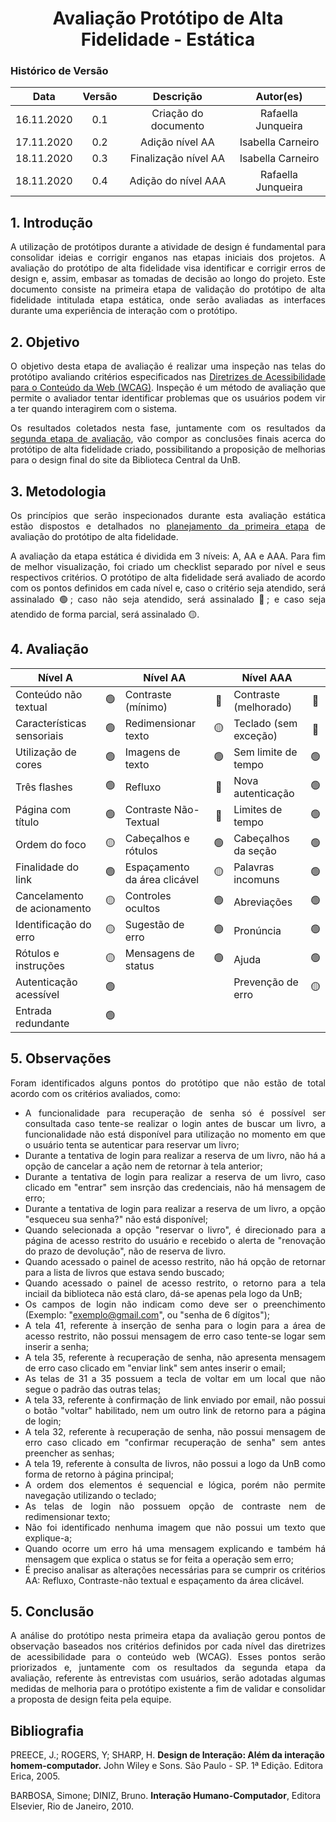 # <center>Avaliação Protótipo de Alta Fidelidade - Estática

### Histórico de Versão
| Data       | Versão | Descrição                       | Autor(es)          |
|:----------:|:------:|:-------------------------------:|:------------------:|
| 16.11.2020 | 0.1    | Criação do documento            | Rafaella Junqueira |
| 17.11.2020 | 0.2    | Adição nível AA                 | Isabella Carneiro  |
| 18.11.2020 | 0.3    | Finalização nível AA            | Isabella Carneiro  |
| 18.11.2020 | 0.4    | Adição do nível AAA             | Rafaella Junqueira |

<div align="justify">

## 1. Introdução
A utilização de protótipos durante a atividade de design é fundamental para consolidar ideias e corrigir enganos nas etapas iniciais dos projetos. A avaliação do protótipo de alta fidelidade visa identificar e corrigir erros de design e, assim, embasar as tomadas de decisão ao longo do projeto. Este documento consiste na primeira etapa de validação do protótipo de alta fidelidade intitulada etapa estática, onde serão avaliadas as interfaces durante uma experiência de interação com o protótipo.

## 2. Objetivo
O objetivo desta etapa de avaliação é realizar uma inspeção nas telas do protótipo avaliando critérios especificados nas [Diretrizes de Acessibilidade para o Conteúdo da Web (WCAG)](https://guia-wcag.com/). Inspeção é um método de avaliação que permite o avaliador tentar identificar problemas que os usuários podem vir a ter quando interagirem com o sistema. 

Os resultados coletados nesta fase, juntamente com os resultados da [segunda etapa de avaliação](), vão compor as conclusões finais acerca do protótipo de alta fidelidade criado, possibilitando a proposição de melhorias para o design final do site da Biblioteca Central da UnB. 

## 3. Metodologia
Os princípios que serão inspecionados durante esta avaliação estática estão dispostos e detalhados no [planejamento da primeira etapa](/pages/ponto_de_controle_6/plan_aval_prototipo_alta_fidelidade.md) de avaliação do protótipo de alta fidelidade. 

A avaliação da etapa estática é dividida em 3 níveis: A, AA e AAA. Para fim de melhor visualização, foi criado um checklist separado por nível e seus respectivos critérios. O protótipo de alta fidelidade será avaliado de acordo com os pontos definidos em cada nível e, caso o critério seja atendido, será assinalado 🟢; caso não seja atendido, será assinalado 🔴; e caso seja atendido de forma parcial, será assinalado 🟡.

## 4. Avaliação

| <center>Nível A             |   |<center> Nível AA              |   | <center>Nível AAA      |   |
|:----------------------------|:-:|:------------------------------|:-:|:-----------------------|:-:|
| Conteúdo não textual        | 🟢 | Contraste (mínimo)           | 🔴 | Contraste (melhorado) | 🔴 |
| Características sensoriais  | 🟢 | Redimensionar texto          | 🟡 | Teclado (sem exceção) | 🔴 |
| Utilização de cores         | 🟢 | Imagens de texto             | 🟢 | Sem limite de tempo   | 🟢 |
| Três flashes                | 🟢 | Refluxo                      | 🔴 | Nova autenticação     | 🟢 |
| Página com título           | 🟢 | Contraste Não-Textual        | 🔴 | Limites de tempo      | 🟢 |
| Ordem do foco               | 🟡 | Cabeçalhos e rótulos         | 🟢 | Cabeçalhos da seção   | 🟢 |
| Finalidade do link          | 🟢 | Espaçamento da área clicável | 🟡 | Palavras incomuns     | 🟢 |
| Cancelamento de acionamento | 🟡 | Controles ocultos            | 🟢 | Abreviações           | 🟢 |
| Identificação do erro       | 🟡 | Sugestão de erro             | 🟢 | Pronúncia             | 🟢 |
| Rótulos e instruções        | 🟡 | Mensagens de status          | 🟢 | Ajuda                 | 🟢 |
| Autenticação acessível      | 🟢 |                              |  | Prevenção de erro     | 🟡 |
| Entrada redundante          | 🟢 |                              |  |                       |  |

## 5. Observações
Foram identificados alguns pontos do protótipo que não estão de total acordo com os critérios avaliados, como:
* A funcionalidade para recuperação de senha só é possível ser consultada caso tente-se realizar o login antes de buscar um livro, a funcionalidade não está disponível para utilização no momento em que o usuário tenta se autenticar para reservar um livro; 
* Durante a tentativa de login para realizar a reserva de um livro, não há a opção de cancelar a ação nem de retornar à tela anterior;
* Durante a tentativa de login para realizar a reserva de um livro, caso clicado em "entrar" sem insrção das credenciais, não há mensagem de erro;
* Durante a tentativa de login para realizar a reserva de um livro, a opção "esqueceu sua senha?" não está disponível;
* Quando selecionada a opção "reservar o livro", é direcionado para a página de acesso restrito do usuário e recebido o alerta de "renovação do prazo de devolução", não de reserva de livro. 
* Quando acessado o painel de acesso restrito, não há opção de retornar para a lista de livros que estava sendo buscado;
* Quando acessado o painel de acesso restrito, o retorno para a tela inciail da biblioteca não está claro, dá-se apenas pela logo da UnB;
* Os campos de login não indicam como deve ser o preenchimento (Exemplo: "exemplo@gmail.com", ou "senha de 6 dígitos");
* A tela 41, referente à inserção de senha para o login para a área de acesso restrito, não possui mensagem de erro caso tente-se logar sem inserir a senha;
* A tela 35, referente à recuperação de senha, não apresenta mensagem de erro caso clicado em "enviar link" sem antes inserir o email;
* As telas de 31 a 35 possuem a tecla de voltar em um local que não segue o padrão das outras telas;
* A tela 33, referente à confirmação de link enviado por email, não possui o botão "voltar" habilitado, nem um outro link de retorno para a página de login;
* A tela 32, referente à recuperação de senha, não possui mensagem de erro caso clicado em "confirmar recuperação de senha" sem antes preencher as senhas;
* A tela 19, referente à consulta de livros, não possui a logo da UnB como forma de retorno à página principal; 
* A ordem dos elementos é sequencial e lógica, porém não permite navegação utilizando o teclado;
* As telas de login não possuem opção de contraste nem de redimensionar texto;
* Não foi identificado nenhuma imagem que não possui um texto que explique-a;
* Quando ocorre um erro há uma mensagem explicando e também há mensagem que explica o status se for feita a operação sem erro;
* É preciso analisar as alterações necessárias para se cumprir os critérios AA: Refluxo, Contraste-não textual e espaçamento da área clicável.



<!-- ### 4.2 Nível AA

| Tela| Contraste (mínimo) |Redimensionar texto | Imagens de texto | Refluxo | Contraste Não-Textual | Cabeçalhos e rótulos | Espaçamento da área clicável | Controles ocultos | Sugestão de erro | Mensagens de status |
:----:|:-:|:-:|:-:|:-:|:-:|:-:|:-:|:-:|:-:|:-:|
 **1**  | ✅ | ✅ | ✅ | ? | ? | ? | ? | ? | ✅ | ✅ |
 **2**  | ✅ | ✅ | ✅ |   |   |   |   |   | ✅ | ✅ |
 **3**  | ✅ | ✅ | ✅ |   |   |   |   |   | ✅ | ✅ |
 **4**  | ✅ | ✅ | ✅ |   |   |   |   |   | ✅ | ✅ |
 **5**  | ✅ | ✅ | ✅ |   |   |   |   |   | ✅ | ✅ |
 **6**  | ✅ | ✅ | ✅ |   |   |   |   |   | ✅ | ✅ |
 **7**  | ✅ | ✅ | ✅ |   |   |   |   |   | ✅ | ✅ |
 **8**  | ✅ | ✅ | ✅ |   |   |   |   |   | ✅ | ✅ |
 **9**  | ✅ | ✅ | ✅ |   |   |   |   |   | ✅ | ✅ |
 **10** | ✅ | ✅ | ✅ |   |   |   |   |   | ✅ | ✅ |
 **11** | ✅ | ✅ | ✅ |   |   |   |   |   | ✅ | ✅ |
 **12** | ✅ | ✅ | ✅ |   |   |   |   |   | ✅ | ✅ |
 **13** | ✅ | ✅ | ✅ |   |   |   |   |   | ✅ | ✅ |
 **14** | ✅ | ✅ | ✅ |   |   |   |   |   | ✅ | ✅ |
 **15** | ✅ | ✅ | ✅ |   |   |   |   |   | ✅ | ✅ |
 **16** | ✅ | ✅ | ✅ |   |   |   |   |   | ✅ | ✅ |
 **17** | ✅ | ✅ | ✅ |   |   |   |   |   | ✅ | ✅ |
 **18** | ✅ | ✅ | ✅ |   |   |   |   |   | ✅ | ✅ |
 **19** | ✅ | ✅ | ✅ |   |   |   |   |   | ✅ | ✅ |
 **20** | ❌ | ❌ | ✅ |   |   |   |   |   | ✅ | ✅ |
 **21** | ❌ | ❌ | ✅ |   |   |   |   |   | ✅ | ✅ |
 **22** | ❌ | ❌ | ✅ |   |   |   |   |   | ✅ | ✅ |
 **23** | ❌ | ❌ | ✅ |   |   |   |   |   | ✅ | ✅ |
 **24** | ✅ | ✅ | ✅ |   |   |   |   |   | ✅ | ✅ |
 **25** | ✅ | ✅ | ✅ |   |   |   |   |   | ✅ | ✅ |
 **26** | ✅ | ✅ | ✅ |   |   |   |   |   | ✅ | ✅ |
 **27** | ✅ | ✅ | ✅ |   |   |   |   |   | ✅ | ✅ |
 **28** | ✅ | ✅ | ✅ |   |   |   |   |   | ✅ | ✅ |
 **29** | ✅ | ✅ | ✅ |   |   |   |   |   | ✅ | ✅ |
 **30** | ❌ | ❌ | ✅ |   |   |   |   |   | ✅ | ✅ |
 **31** | ❌ | ❌ | ✅ |   |   |   |   |   | ✅ | ✅ |
 **32** | ❌ | ❌ | ✅ |   |   |   |   |   | ✅ | ✅ |
 **33** | ❌ | ❌ | ✅ |   |   |   |   |   | ✅ | ✅ |
 **34** | ❌ | ❌ | ✅ |   |   |   |   |   | ✅ | ✅ |
 **35** | ❌ | ❌ | ✅ |   |   |   |   |   | ✅ | ✅ |
 **36** | ❌ | ❌ | ✅ |   |   |   |   |   | ✅ | ✅ |
 **37** | ❌ | ❌ | ✅ |   |   |   |   |   | ✅ | ✅ |
 **38** | ❌ | ❌ | ✅ |   |   |   |   |   | ✅ | ✅ |
 **39** | ❌ | ❌ | ✅ |   |   |   |   |   | ✅ | ✅ |
 **40** | ❌ | ❌ | ✅ |   |   |   |   |   | ✅ | ✅ |
 **41** | ❌ | ❌ | ✅ |   |   |   |   |   | ✅ | ✅ |
 **42** | ❌ | ❌ | ✅ |   |   |   |   |   | ✅ | ✅ |
 **43** | ❌ | ❌ | ✅ |   |   |   |   |   | ✅ | ✅ |
 **44** | ❌ | ❌ | ✅ |   |   |   |   |   | ✅ | ✅ |
 **45** | ❌ | ❌ | ✅ |   |   |   |   |   | ✅ | ✅ |
 **46** | ✅ | ✅ | ✅ |   |   |   |   |   | ✅ | ✅ |
 **47** | ✅ | ✅ | ✅ |   |   |   |   |   | ✅ | ✅ |
 **48** | ✅ | ✅ | ✅ |   |   |   |   |   | ✅ | ✅ |
 **49** | ✅ | ✅ | ✅ |   |   |   |   |   | ✅ | ✅ |
 **50** | ✅ | ✅ | ✅ |   |   |   |   |   | ✅ | ✅ | -->


## 5. Conclusão
A análise do protótipo nesta primeira etapa da avaliação gerou pontos de observação baseados nos critérios definidos por cada nível das diretrizes de acessibilidade para o conteúdo web (WCAG). Esses pontos serão priorizados e, juntamente com os resultados da segunda etapa da avaliação, referente às entrevistas com usuários, serão adotadas algumas medidas de melhoria para o protótipo existente a fim de validar e consolidar a proposta de design feita pela equipe.

</div>

## Bibliografia
PREECE, J.; ROGERS, Y; SHARP, H. **Design de Interação: Além da interação homem-computador.** John Wiley e Sons. São Paulo - SP. 1ª Edição. Editora Erica, 2005.

BARBOSA, Simone; DINIZ, Bruno. **Interação Humano-Computador**, Editora Elsevier, Rio de Janeiro, 2010.


